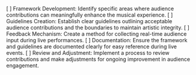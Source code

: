 [ ] Framework Development: Identify specific areas where audience contributions can meaningfully enhance the musical experience.
[ ] Guidelines Creation: Establish clear guidelines outlining acceptable audience contributions and the boundaries to maintain artistic integrity.
[ ] Feedback Mechanism: Create a method for collecting real-time audience input during live performances.
[ ] Documentation: Ensure the framework and guidelines are documented clearly for easy reference during live events.
[ ] Review and Adjustment: Implement a process to review contributions and make adjustments for ongoing improvement in audience engagement.